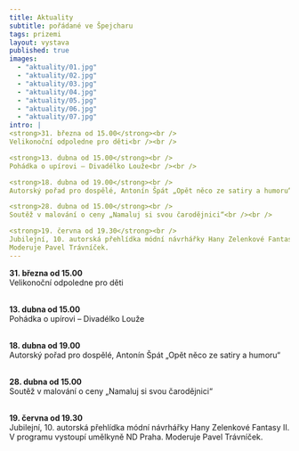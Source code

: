 ```yaml
---
title: Aktuality
subtitle: pořádané ve Špejcharu
tags: prizemi
layout: vystava
published: true
images:
  - "aktuality/01.jpg"
  - "aktuality/02.jpg"
  - "aktuality/03.jpg"
  - "aktuality/04.jpg"
  - "aktuality/05.jpg"
  - "aktuality/06.jpg"
  - "aktuality/07.jpg"
intro: |
<strong>31. března od 15.00</strong><br />
Velikonoční odpoledne pro děti<br /><br />

<strong>13. dubna od 15.00</strong><br />
Pohádka o upírovi – Divadélko Louže<br /><br />

<strong>18. dubna od 19.00</strong><br />
Autorský pořad pro dospělé, Antonín Špát „Opět něco ze satiry a humoru“<br /><br />

<strong>28. dubna od 15.00</strong><br />
Soutěž v malování o ceny „Namaluj si svou čarodějnici“<br /><br />

<strong>19. června od 19.30</strong><br />
Jubilejní, 10. autorská přehlídka módní návrhářky Hany Zelenkové Fantasy II. V programu vystoupí umělkyně ND Praha.
Moderuje Pavel Trávníček.
---
```

<strong>31. března od 15.00</strong><br />
Velikonoční odpoledne pro děti<br /><br />

<strong>13. dubna od 15.00</strong><br />
Pohádka o upírovi – Divadélko Louže<br /><br />

<strong>18. dubna od 19.00</strong><br />
Autorský pořad pro dospělé, Antonín Špát „Opět něco ze satiry a humoru“<br /><br />

<strong>28. dubna od 15.00</strong><br />
Soutěž v malování o ceny „Namaluj si svou čarodějnici“<br /><br />

<strong>19. června od 19.30</strong><br />
Jubilejní, 10. autorská přehlídka módní návrhářky Hany Zelenkové Fantasy II. V programu vystoupí umělkyně ND Praha.
Moderuje Pavel Trávníček.
